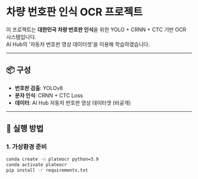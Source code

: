 # 차량 번호판 인식 OCR 프로젝트

이 프로젝트는 **대한민국 차량 번호판 인식**을 위한 YOLO + CRNN + CTC 기반 OCR 시스템입니다.  
AI Hub의 '자동차 번호판 영상 데이터셋'을 이용해 학습하였습니다.

---

## 📦 구성

- **번호판 검출**: YOLOv8
- **문자 인식**: CRNN + CTC Loss
- **데이터**: AI Hub 자동차 번호판 영상 데이터셋 (비공개)

---

## 🚀 실행 방법

### 1. 가상환경 준비
```bash
conda create -n plateocr python=3.9
conda activate plateocr
pip install -r requirements.txt
